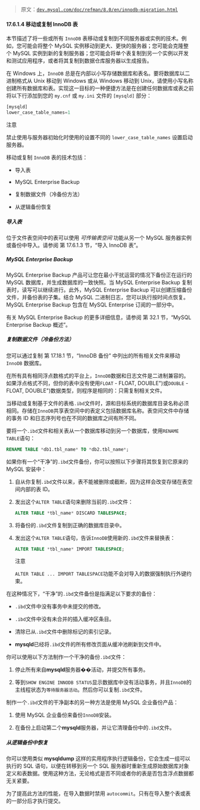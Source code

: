 > 原文：[`dev.mysql.com/doc/refman/8.0/en/innodb-migration.html`](https://dev.mysql.com/doc/refman/8.0/en/innodb-migration.html)

#### 17.6.1.4 移动或复制 InnoDB 表

本节描述了将一些或所有 `InnoDB` 表移动或复制到不同服务器或实例的技术。例如，您可能会将整个 MySQL 实例移动到更大、更快的服务器；您可能会克隆整个 MySQL 实例到新的复制服务器；您可能会将单个表复制到另一个实例以开发和测试应用程序，或者将其复制到数据仓库服务器以生成报告。

在 Windows 上，`InnoDB` 总是在内部以小写存储数据库和表名。要将数据库以二进制格式从 Unix 移动到 Windows 或从 Windows 移动到 Unix，请使用小写名称创建所有数据库和表。实现这一目标的一种便捷方法是在创建任何数据库或表之前将以下行添加到您的 `my.cnf` 或 `my.ini` 文件的 `[mysqld]` 部分：

```sql
[mysqld]
lower_case_table_names=1
```

注意

禁止使用与服务器初始化时使用的设置不同的 `lower_case_table_names` 设置启动服务器。

移动或复制 `InnoDB` 表的技术包括：

+   导入表

+   MySQL Enterprise Backup

+   复制数据文件（冷备份方法）

+   从逻辑备份恢复

##### 导入表

位于文件表空间中的表可以使用 *可传输表空间* 功能从另一个 MySQL 服务器实例或备份中导入。请参阅 第 17.6.1.3 节，“导入 InnoDB 表”。

##### MySQL Enterprise Backup

MySQL Enterprise Backup 产品可让您在最小干扰运营的情况下备份正在运行的 MySQL 数据库，并生成数据库的一致快照。当 MySQL Enterprise Backup 复制表时，读写可以继续进行。此外，MySQL Enterprise Backup 可以创建压缩备份文件，并备份表的子集。结合 MySQL 二进制日志，您可以执行按时间点恢复。MySQL Enterprise Backup 包含在 MySQL Enterprise 订阅的一部分中。

有关 MySQL Enterprise Backup 的更多详细信息，请参阅 第 32.1 节，“MySQL Enterprise Backup 概述”。

##### 复制数据文件（冷备份方法）

您可以通过复制 第 17.18.1 节，“InnoDB 备份” 中列出的所有相关文件来移动 `InnoDB` 数据库。

在所有具有相同浮点数格式的平台上，`InnoDB`数据和日志文件是二进制兼容的。如果浮点格式不同，但你的表中没有使用`FLOAT` - FLOAT, DOUBLE")或`DOUBLE` - FLOAT, DOUBLE")数据类型，则程序是相同的：只需复制相关文件。

当移动或复制基于文件的表格`.ibd`文件时，源和目标系统的数据库目录名称必须相同。存储在`InnoDB`共享表空间中的表定义包括数据库名称。表空间文件中存储的事务 ID 和日志序列号也在不同的数据库之间有所不同。

要将一个`.ibd`文件和相关表从一个数据库移动到另一个数据库，使用`RENAME TABLE`语句：

```sql
RENAME TABLE *db1.tbl_name* TO *db2.tbl_name*;
```

如果你有一个“干净”的`.ibd`文件备份，你可以按照以下步骤将其恢复到它原来的 MySQL 安装中：

1.  自从你复制`.ibd`文件以来，表不能被删除或截断，因为这样会改变存储在表空间内部的表 ID。

1.  发出这个`ALTER TABLE`语句来删除当前的`.ibd`文件：

    ```sql
    ALTER TABLE *tbl_name* DISCARD TABLESPACE;
    ```

1.  将备份的`.ibd`文件复制到正确的数据库目录中。

1.  发出这个`ALTER TABLE`语句，告诉`InnoDB`使用新的`.ibd`文件来替换表：

    ```sql
    ALTER TABLE *tbl_name* IMPORT TABLESPACE;
    ```

    注意

    `ALTER TABLE ... IMPORT TABLESPACE`功能不会对导入的数据强制执行外键约束。

在这种情况下，“干净”的`.ibd`文件备份是指满足以下要求的备份：

+   `.ibd`文件中没有事务中未提交的修改。

+   `.ibd`文件中没有未合并的插入缓冲区条目。

+   清除已从`.ibd`文件中删除标记的索引记录。

+   **mysqld**已经将`.ibd`文件的所有修改页面从缓冲池刷新到文件中。

你可以使用以下方法制作一个干净的备份`.ibd`文件：

1.  停止所有来自**mysqld**服务器��活动，并提交所有事务。

1.  等到`SHOW ENGINE INNODB STATUS`显示数据库中没有活动事务，并且`InnoDB`的主线程状态为`等待服务器活动`。然后你可以复制`.ibd`文件。

制作一个`.ibd`文件的干净副本的另一种方法是使用 MySQL 企业备份产品：

1.  使用 MySQL 企业备份来备份`InnoDB`安装。

1.  在备份上启动第二个**mysqld**服务器，并让它清理备份中的`.ibd`文件。

##### 从逻辑备份中恢复

你可以使用类似 **mysqldump** 这样的实用程序执行逻辑备份，它会生成一组可以执行的 SQL 语句，以便在转移到另一个 SQL 服务器时重新生成原始数据库对象定义和表数据。使用这种方法，无论格式是否不同或者你的表是否包含浮点数据都无关紧要。

为了提高此方法的性能，在导入数据时禁用 `autocommit`。只有在导入整个表或表的一部分后才执行提交。
